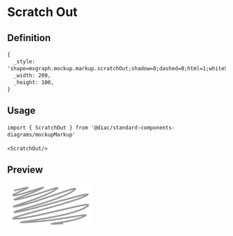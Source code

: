 # Scratch Out

## Definition

```
{
  _style: 'shape=mxgraph.mockup.markup.scratchOut;shadow=0;dashed=0;html=1;whiteSpace=wrap;strokeColor=#999999;strokeWidth=4;',
  _width: 200,
  _height: 100,
}
```

## Usage

```
import { ScratchOut } from '@diac/standard-components-diagrams/mockupMarkup'

<ScratchOut/>
```

## Preview

<img src="./scratch-out.png" width="200"/>
